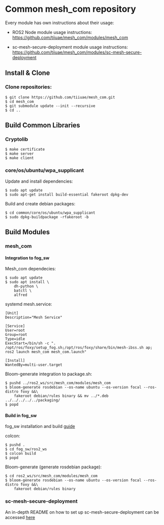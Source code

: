 # Common mesh_com repository

Every module has own instructions about their usage:

- ROS2 Node module usage instructions:
https://github.com/tiiuae/mesh_com/modules/mesh_com

- sc-mesh-secure-deployment module usage instructions:
https://github.com/tiiuae/mesh_com/modules/sc-mesh-secure-deployment

## Install & Clone

### Clone repositories:
```
$ git clone https://github.com/tiiuae/mesh_com.git
$ cd mesh_com
$ git submodule update --init --recursive
$ cd ..
```

## Build Common Libraries

### Cryptolib
```
$ make certificate
$ make server
$ make client
```

### core/os/ubuntu/wpa_supplicant

Update and install dependencies:
```
$ sudo apt update
$ sudo apt-get install build-essential fakeroot dpkg-dev
```

Build and create debian packages:

```
$ cd common/core/os/ubuntu/wpa_supplicant
$ sudo dpkg-buildpackage -rfakeroot -b
```

## Build Modules

### mesh_com

#### Integration to fog_sw

Mesh_com dependecies:
```
$ sudo apt update
$ sudo apt install \
    dh-python \
    batctl \
    alfred

```
systemd mesh.service:
```
[Unit]
Description="Mesh Service"

[Service]
User=root
Group=root
Type=idle
ExecStart=/bin/sh -c ". /opt/ros/foxy/setup_fog.sh;/opt/ros/foxy/share/bin/mesh-ibss.sh ap; ros2 launch mesh_com mesh_com.launch"

[Install]
WantedBy=multi-user.target
```

Bloom-generate integration to package.sh:
```
$ pushd ../ros2_ws/src/mesh_com/modules/mesh_com
$ bloom-generate rosdebian --os-name ubuntu --os-version focal --ros-distro foxy &&\
    fakeroot debian/rules binary && mv ../*.deb ../../../../../packaging/
$ popd
```

#### Build in fog_sw

fog_sw installation and build [guide](https://github.com/tiiuae/fog_sw#readme)

colcon:
```
$ pushd .
$ cd fog_sw/ros2_ws
$ colcon build
$ popd
```

Bloom-generate (generate rosdebian package):
```
$ cd ros2_ws/src/mesh_com/modules/mesh_com
$ bloom-generate rosdebian --os-name ubuntu --os-version focal --ros-distro foxy &&\
    fakeroot debian/rules binary
```

### sc-mesh-secure-deployment
An in-depth README on how to set up sc-mesh-secure-deployment can be accessed [here](modules/sc-mesh-secure-deployment/README.md)

